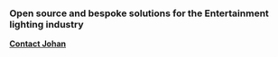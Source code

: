 ### Open source and bespoke solutions for the Entertainment lighting industry  
**[Contact Johan](mailto:hello@gobo.ws?subject=gobo.ws%20contact)**
